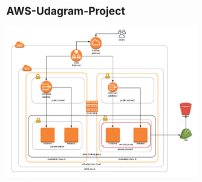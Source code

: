# AWS-Udagram-Project

![alt text](https://github.com/amefonaffia/AWSCloudconfigs/blob/master/AWSProject.png?raw=true)
